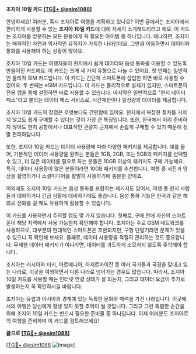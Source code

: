 **조지아 10일 카드 [[TG💪+ @esim1088](https://t.me/s/esim1088)]**

안녕하세요! 여러분, 혹시 조지아로 여행을 계획하고 있나요? 이번 글에서는 조지아에서 편리하게 사용할 수 있는 **조지아 10일 카드**에 대해 자세히 소개해드리려고 해요. 이 카드는 조지아를 방문하는 모든 분들에게 꼭 필요한 아이템 중 하나입니다. 왜냐하면, 조지아는 매력적인 자연과 역사적인 유적지가 가득한 나라인데요. 그만큼 이동하면서 데이터와 통화를 사용해야 하는 상황이 많아요.

조지아 10일 카드는 여행자들이 현지에서 쉽게 데이터와 음성 통화를 이용할 수 있도록 만들어진 카드예요. 이 카드는 크게 세 가지 유형으로 나눌 수 있어요. 첫 번째는 일반적인 물리적 SIM 카드입니다. 이 카드는 간단히 스마트폰에 삽입만 하면 바로 사용할 수 있어요. 두 번째는 eSIM 카드입니다. 이 카드는 물리적으로 실체가 없지만, 스마트폰의 전용 앱을 통해 설정하면 바로 사용할 수 있습니다. 마지막은 일반적으로 "현지 데이터 패스"라고 불리는 데이터 패스 서비스로, 시간제한이나 일정량의 데이터를 제공합니다.

조지아 10일 카드의 장점은 무엇보다도 간편함에 있어요. 현지에서 복잡한 절차를 거치지 않고도 쉽게 구매할 수 있다는 것이 가장 큰 특징입니다. 또한, 한국에서 미리 준비하지 않아도 현지 공항에서나 대표적인 관광지 근처에서 손쉽게 구매할 수 있기 때문에 정말 편리하답니다.

또한, 조지아 10일 카드는 데이터 사용량에 따라 다양한 패키지를 제공합니다. 예를 들어, 기본적인 데이터 사용량을 원하는 분들은 1GB, 2GB, 또는 5GB의 패키지를 선택할 수 있고, 더 많은 데이터를 필요로 하는 분들은 10GB 이상의 패키지도 구매 가능해요. 특히, 데이터 사용량이 많은 분들이라면 10GB 패키지를 추천합니다. 여행 중 사진과 영상을 촬영하거나 소셜미디어를 활발히 사용하기에 충분한 양이죠.

이외에도 조지아 10일 카드는 음성 통화를 포함하는 패키지도 있어서, 여행 중 현지 사람들과 대화하거나 긴급 상황에 대비하기에도 좋습니다. 음성 통화 기능은 한국과 같은 해외로 전화를 걸 때도 유용하게 활용할 수 있습니다.

이 카드를 사용하면서 주의할 점도 몇 가지 있습니다. 첫째로, 구매 전에 자신의 스마트폰이 해당 지역에서 사용 가능한지 확인해야 합니다. 조지아는 주로 GSM 네트워크를 사용하므로, 대부분의 현대적인 스마트폰은 호환되지만, 구형 단말기라면 문제가 있을 수 있으니 꼭 확인해 보세요. 둘째로, 데이터 사용량을 적절히 관리하는 것도 중요합니다. 무제한 데이터 패키지가 아니라면, 데이터를 과도하게 소모하지 않도록 주의해야 합니다.

조지아는 러시아와 터키, 아르메니아, 아제르바이잔 등 여러 국가들과 국경을 맞대고 있는 나라로, 이곳을 여행하면서 다른 나라로 넘어가는 경우도 많습니다. 따라서, 조지아 10일 카드를 사용할 때는 인터넷 연결 상태가 잘 되는지, 그리고 데이터 요금이 추가로 발생하는지 꼭 확인하시길 바랍니다.

조지아는 유럽과 아시아의 경계에 있는 독특한 문화와 매력을 가진 나라입니다. 이곳에서의 여행은 당신에게 평생 잊지 못할 추억이 될 것입니다. 그리고 그런 특별한 순간을 위해 조지아 10일 카드는 반드시 필요한 준비물 중 하나입니다. 이제 여러분도 조지아로의 여행을 준비하며 이 카드를 검토해보세요!

**끝으로 [[TG💪+ @esim1088](https://t.me/s/esim1088)]**

[[TG💪+ @esim1088](https://t.me/s/esim1088) ![Image](https://i.postimg.cc/Y0z9fWf4/image.png)]